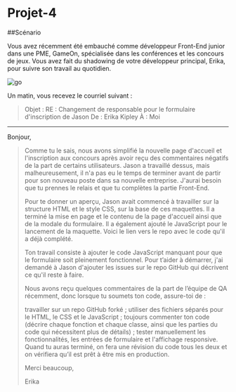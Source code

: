 # Projet-4

##Scénario  

Vous avez récemment été embauché comme développeur Front-End junior dans une PME, GameOn, spécialisée dans les conférences et les concours de jeux. Vous avez fait du shadowing de votre développeur principal, Erika, pour suivre son travail au quotidien.

![go](https://user.oc-static.com/upload/2020/08/14/15974189526297_image1.png)

Un matin, vous recevez le courriel suivant :  

> Objet : RE : Changement de responsable pour le formulaire d'inscription de Jason 
> De : Erika Kipley
> À : Moi  
_____________________________________
Bonjour,  
  
> Comme tu le sais, nous avons simplifié la nouvelle page d'accueil et l'inscription aux concours après avoir reçu des commentaires négatifs de la part de certains utilisateurs. Jason a travaillé dessus, mais malheureusement, il n'a pas eu le temps de terminer avant de partir pour son nouveau poste dans sa nouvelle entreprise. J'aurai besoin que tu prennes le relais et que tu complètes la partie Front-End.  
> 
> Pour te donner un aperçu, Jason avait commencé  à travailler sur la structure HTML et le style CSS, sur la base de ces maquettes. Il a terminé la mise en page et le contenu de la page d'accueil ainsi que de la modale du formulaire. Il a également ajouté le JavaScript pour le lancement de la maquette. Voici le lien vers le repo avec le code qu'il a déjà complété.
> 
> Ton travail consiste à ajouter le code JavaScript manquant pour que le formulaire soit pleinement fonctionnel. Pour t’aider à démarrer, j'ai demandé à Jason d'ajouter les issues sur le repo GitHub qui décrivent ce qu'il reste à faire.  
>   
> Nous avons reçu quelques commentaires de la part de l’équipe de QA récemment, donc lorsque tu soumets ton code, assure-toi de : 
> 
> travailler sur un repo GitHub forké ;
> utiliser des fichiers séparés pour le HTML, le CSS et le JavaScript ;
> toujours commenter ton code (décrire chaque fonction et chaque classe, ainsi que les parties du code qui nécessitent plus de détails) ;
> tester manuellement les fonctionnalités, les entrées de formulaire et l'affichage responsive.
> Quand tu auras terminé, on fera une révision du code tous les deux et on vérifiera qu’il est prêt à être mis en production.  
>   
> Merci beaucoup, 
> 
> Erika
